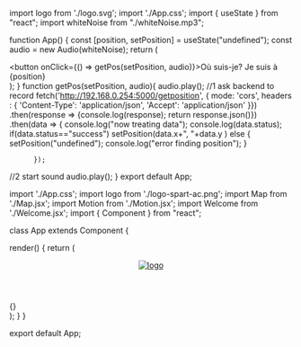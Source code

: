 import logo from './logo.svg';
import './App.css';
import { useState } from "react";
import whiteNoise from "./whiteNoise.mp3";

function App() {
  const [position, setPosition] = useState("undefined");
  const audio = new Audio(whiteNoise);
  return (
    <div className="App">
      <button onClick={() => getPos(setPosition, audio)}>Où suis-je?</button>
      Je suis à {position}
    </div>
  );
}
function getPos(setPosition, audio){
  audio.play();
  //1 ask backend to record
  fetch('http://192.168.0.254:5000/getposition', {
      mode: 'cors',
      headers : { 
        'Content-Type': 'application/json',
        'Accept': 'application/json'
       }})
        .then(response => {console.log(response); return response.json()})
        .then(data => {
          console.log("now treating data");
          console.log(data.status);
          if(data.status=="success")
            setPosition(data.x+", "+data.y )
          else {
            setPosition("undefined");
            console.log("error finding position");
          }
          
          });
  //2 start sound
  audio.play();
}
export default App;

import './App.css';
import logo from './logo-spart-ac.png';
import Map from './Map.jsx';
import Motion from './Motion.jsx';
import Welcome from './Welcome.jsx';
import { Component } from "react";

class App extends Component {

render() {
  return (
    <div className="App">
      <header className="header">
        <a className="logo" href="">
        <img src={logo} alt="logo" />
        </a>
      </header>
      {}
      <Motion className="motion"></Motion>
      <Welcome></Welcome>
      <Map className="map"> </Map>
    </div>
  );
}
}

export default App;